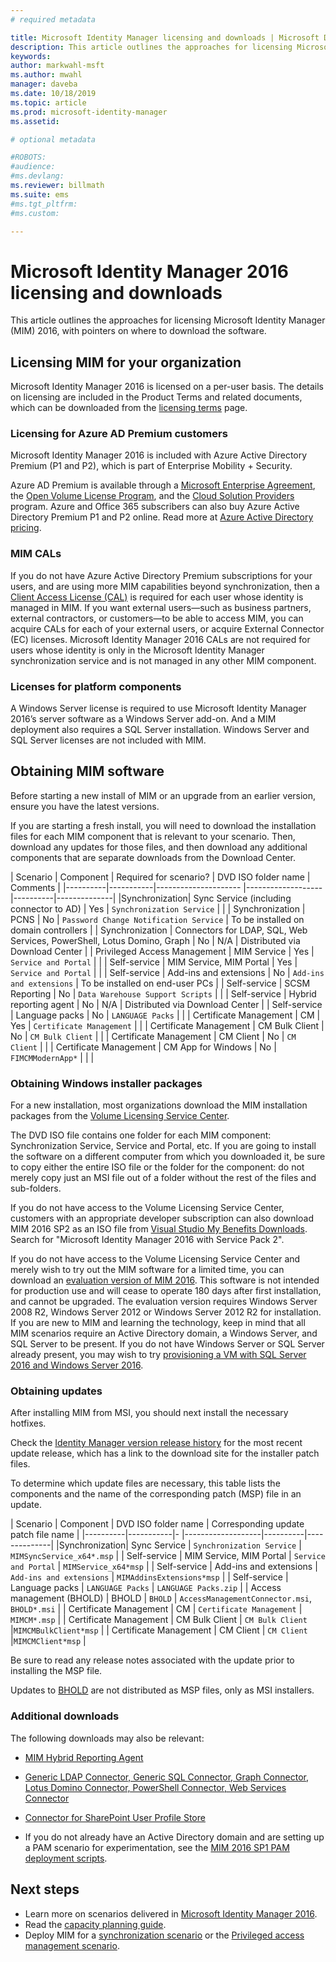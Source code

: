 ```yaml
---
# required metadata

title: Microsoft Identity Manager licensing and downloads | Microsoft Docs
description: This article outlines the approaches for licensing Microsoft Identity Manager (MIM) 2016, with pointers on where to download the software.
keywords:
author: markwahl-msft
ms.author: mwahl
manager: daveba
ms.date: 10/18/2019
ms.topic: article
ms.prod: microsoft-identity-manager
ms.assetid: 

# optional metadata

#ROBOTS:
#audience:
#ms.devlang:
ms.reviewer: billmath
ms.suite: ems
#ms.tgt_pltfrm:
#ms.custom:

---
```


# Microsoft Identity Manager 2016 licensing and downloads

This article outlines the approaches for licensing Microsoft Identity Manager (MIM) 2016, with pointers on where to download the software.

## Licensing MIM for your organization

Microsoft Identity Manager 2016 is licensed on a per-user basis.  The details on licensing are included in the Product Terms and related documents, which can be downloaded from the [licensing terms](https://www.microsoft.com/licensing/product-licensing/products.aspx) page.

### Licensing for Azure AD Premium customers

Microsoft Identity Manager 2016 is included with Azure Active Directory Premium (P1 and P2), which is part of Enterprise Mobility + Security.

Azure AD Premium is available through a [Microsoft Enterprise Agreement](https://www.microsoft.com/licensing/licensing-programs/enterprise.aspx), the [Open Volume License Program](https://www.microsoft.com/licensing/licensing-programs/open-license.aspx), and the [Cloud Solution Providers](https://go.microsoft.com/fwlink/?LinkId=614968&clcid=0x409) program. Azure and Office 365 subscribers can also buy Azure Active Directory Premium P1 and P2 online.  Read more at [Azure Active Directory pricing](https://azure.microsoft.com/pricing/details/active-directory/).

### MIM CALs

If you do not have Azure Active Directory Premium subscriptions for your users, and are using more MIM capabilities beyond synchronization, then a [Client Access License (CAL)](https://www.microsoft.com/licensing/product-licensing/client-access-license.aspx) is required for each user whose identity is managed in MIM. If you want external users—such as business partners, external contractors, or customers—to be able to access MIM, you can acquire CALs for each of your external users, or acquire External Connector (EC) licenses. Microsoft Identity Manager 2016 CALs are not required for users whose identity is only in the Microsoft Identity Manager synchronization service and is not managed in any other MIM component.

### Licenses for platform components

A Windows Server license is required to use Microsoft Identity Manager 2016’s server software as a Windows Server add-on. And a MIM deployment also requires a SQL Server installation.  Windows Server and SQL Server licenses are not included with MIM.

## Obtaining MIM software

Before starting a new install of MIM or an upgrade from an earlier version, ensure you have the latest versions.

If you are starting a fresh install, you will need to download the installation files for each MIM component that is relevant to your scenario. Then, download any updates for those files, and then download any additional components that are separate downloads from the Download Center.


| Scenario | Component | Required for scenario? | DVD ISO folder name | Comments |
|----------|-----------|---------------------   |-------------------|----------|--------------|
|Synchronization| Sync Service (including connector to AD) | Yes | `Synchronization Service` | |
| Synchronization | PCNS | No | `Password Change Notification Service` |  To be installed on domain controllers |
| Synchronization | Connectors for LDAP, SQL, Web Services, PowerShell, Lotus Domino, Graph | No | N/A | Distributed via Download Center |
| Privileged Access Management | MIM Service | Yes | `Service and Portal` | |
| Self-service | MIM Service, MIM Portal | Yes | `Service and Portal` | |
| Self-service | Add-ins and extensions | No | `Add-ins and extensions` | To be installed on end-user PCs |
| Self-service | SCSM Reporting | No | `Data Warehouse Support Scripts` | |
| Self-service | Hybrid reporting agent | No | N/A | Distributed via Download Center |
| Self-service | Language packs | No | `LANGUAGE Packs` | |
| Certificate Management | CM | Yes | `Certificate Management` | |
| Certificate Management | CM Bulk Client | No | `CM Bulk Client` | |
| Certificate Management | CM Client | No | `CM Client`  | |
| Certificate Management | CM App for Windows | No | `FIMCMModernApp*` | | |

### Obtaining Windows installer packages

For a new installation, most organizations download the MIM installation packages from the [Volume Licensing Service Center](https://www.microsoft.com/licensing/servicecenter/default.aspx). 


The DVD ISO file contains one folder for each MIM component: Synchronization Service, Service and Portal, etc. If you are going to install the software on a different computer from which you downloaded it, be sure to copy either the entire ISO file or the folder for the component: do not merely copy just an MSI file out of a folder without the rest of the files and sub-folders.

If you do not have access to the Volume Licensing Service Center, customers with an appropriate developer subscription can also download MIM 2016 SP2 as an ISO file from [Visual Studio My Benefits Downloads](https://my.visualstudio.com/Downloads?q=Microsoft%20Identity%20Manager%202016%20with%20Service%20Pack%202&pgroup=).  Search for "Microsoft Identity Manager 2016 with Service Pack 2".  

If you do not have access to the Volume Licensing Service Center and merely wish to try out the MIM software for a limited time, you can download an [evaluation version of MIM 2016](https://www.microsoft.com/en-us/download/details.aspx?id=48244). This software is not intended for production use and will cease to operate 180 days after first installation, and cannot be upgraded. The evaluation version requires Windows Server 2008 R2, Windows Server 2012 or Windows Server 2012 R2 for installation.  If you are new to MIM and learning the technology, keep in mind that all MIM scenarios require an Active Directory domain, a Windows Server, and SQL Server to be present. If you do not have Windows Server or SQL Server already present, you may wish to try [provisioning a VM with SQL Server 2016 and Windows Server 2016](https://azure.microsoft.com/blog/azure-images-sql-server-2016-on-windows-server-2016/).

### Obtaining updates

After installing MIM from MSI, you should next install the necessary hotfixes.

Check the [Identity Manager version release history](./reference/version-history.md) for the most recent update release, which has a link to the download site for the installer patch files.

To determine which update files are necessary, this table lists the components and the name of the corresponding patch (MSP) file in an update.

| Scenario | Component | DVD ISO folder name | Corresponding update patch file name |
|----------|-----------|-   |-------------------|----------|--------------|
|Synchronization| Sync Service | `Synchronization Service` | `MIMSyncService_x64*.msp` |
| Self-service | MIM Service, MIM Portal | `Service and Portal` | `MIMService_x64*msp` |
| Self-service | Add-ins and extensions | `Add-ins and extensions` | `MIMAddinsExtensions*msp` |
| Self-service | Language packs | `LANGUAGE Packs` | `LANGUAGE Packs.zip` |
| Access management (BHOLD) | BHOLD | `BHOLD` | `AccessManagementConnector.msi`, `BHOLD*.msi` |
| Certificate Management | CM |  `Certificate Management` | `MIMCM*.msp` |
| Certificate Management | CM Bulk Client |  `CM Bulk Client` |`MIMCMBulkClient*msp` |
| Certificate Management | CM Client | `CM Client` |`MIMCMClient*msp` |

Be sure to read any release notes associated with the update prior to installing the MSP file.

Updates to [BHOLD](https://www.microsoft.com/download/details.aspx?id=55950) are not distributed as MSP files, only as MSI installers.

### Additional downloads

The following downloads may also be relevant:

- [MIM Hybrid Reporting Agent](https://www.microsoft.com/download/details.aspx?id=55112)

- [Generic LDAP Connector, Generic SQL Connector, Graph Connector, Lotus Domino Connector, PowerShell Connector, Web Services Connector](http://go.microsoft.com/fwlink/?LinkId=717495)

- [Connector for SharePoint User Profile Store](https://www.microsoft.com/download/details.aspx?id=41164)

- If you do not already have an Active Directory domain and are setting up a PAM scenario for experimentation, see the [MIM 2016 SP1 PAM deployment scripts](sp1-deployment-scripts.md).

## Next steps

- Learn more on scenarios delivered in [Microsoft Identity Manager 2016](microsoft-identity-manager-2016.md).
- Read the [capacity planning guide](capacity-planning-guide.md).
- Deploy MIM for a [synchronization scenario](microsoft-identity-manager-deploy.md) or the [Privileged access management scenario](./pam/privileged-identity-management-for-active-directory-domain-services.md).

